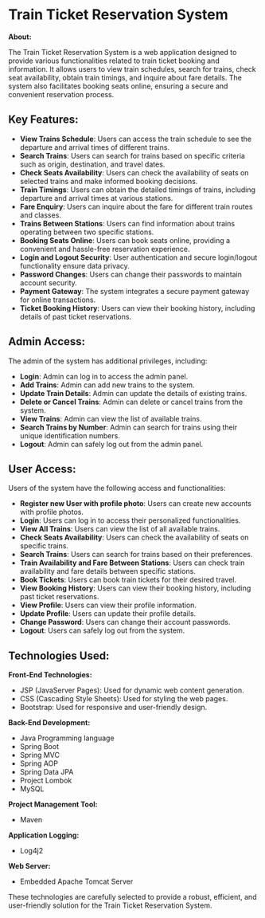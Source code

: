 # Train Ticket Reservation System

**About:**

The Train Ticket Reservation System is a web application designed to provide various functionalities related to train ticket booking and information. It allows users to view train schedules, search for trains, check seat availability, obtain train timings, and inquire about fare details. The system also facilitates booking seats online, ensuring a secure and convenient reservation process.

## Key Features:

- **View Trains Schedule**: Users can access the train schedule to see the departure and arrival times of different trains.
- **Search Trains**: Users can search for trains based on specific criteria such as origin, destination, and travel dates.
- **Check Seats Availability**: Users can check the availability of seats on selected trains and make informed booking decisions.
- **Train Timings**: Users can obtain the detailed timings of trains, including departure and arrival times at various stations.
- **Fare Enquiry**: Users can inquire about the fare for different train routes and classes.
- **Trains Between Stations**: Users can find information about trains operating between two specific stations.
- **Booking Seats Online**: Users can book seats online, providing a convenient and hassle-free reservation experience.
- **Login and Logout Security**: User authentication and secure login/logout functionality ensure data privacy.
- **Password Changes**: Users can change their passwords to maintain account security.
- **Payment Gateway**: The system integrates a secure payment gateway for online transactions.
- **Ticket Booking History**: Users can view their booking history, including details of past ticket reservations.

## Admin Access:

The admin of the system has additional privileges, including:

- **Login**: Admin can log in to access the admin panel.
- **Add Trains**: Admin can add new trains to the system.
- **Update Train Details**: Admin can update the details of existing trains.
- **Delete or Cancel Trains**: Admin can delete or cancel trains from the system.
- **View Trains**: Admin can view the list of available trains.
- **Search Trains by Number**: Admin can search for trains using their unique identification numbers.
- **Logout**: Admin can safely log out from the admin panel.

## User Access:

Users of the system have the following access and functionalities:

- **Register new User with profile photo**: Users can create new accounts with profile photos.
- **Login**: Users can log in to access their personalized functionalities.
- **View All Trains**: Users can view the list of all available trains.
- **Check Seats Availability**: Users can check the availability of seats on specific trains.
- **Search Trains**: Users can search for trains based on their preferences.
- **Train Availability and Fare Between Stations**: Users can check train availability and fare details between specific stations.
- **Book Tickets**: Users can book train tickets for their desired travel.
- **View Booking History**: Users can view their booking history, including past ticket reservations.
- **View Profile**: Users can view their profile information.
- **Update Profile**: Users can update their profile details.
- **Change Password**: Users can change their account passwords.
- **Logout**: Users can safely log out from the system.

## Technologies Used:

**Front-End Technologies:**

- JSP (JavaServer Pages): Used for dynamic web content generation.
- CSS (Cascading Style Sheets): Used for styling the web pages.
- Bootstrap: Used for responsive and user-friendly design.

**Back-End Development:**

- Java Programming language
- Spring Boot
- Spring MVC 
- Spring AOP 
- Spring Data JPA
- Project Lombok
- MySQL

**Project Management Tool:**

- Maven

**Application Logging:**

- Log4j2

**Web Server:**

- Embedded Apache Tomcat Server
  
These technologies are carefully selected to provide a robust, efficient, and user-friendly solution for the Train Ticket Reservation System.
